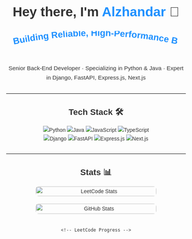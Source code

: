 <!-- Main container with improved font and layout -->
<div style="
  font-family: Poppins, 'Trebuchet MS', sans-serif;
  color: #333;
  line-height: 1.6;
  margin: 0 auto;
  max-width: 920px;
  padding: 0 1em;
  text-align: center;
">

  <!-- Page Title & Emoji -->
  <h1 style="font-size: 2.5em; margin-top: 1em;">
    Hey there, I'm <span style="color:#1E90FF;">Alzhandar</span> 🚀
  </h1>

  <!-- SVG Animated Text -->
  <svg width="480" height="72" viewBox="0 0 480 72" xmlns="http://www.w3.org/2000/svg">
    <path id="curvePath" d="M20,36 Q240,-10 460,36" fill="none" stroke="none" />
    <text font-size="24" font-weight="bold" fill="#1E90FF">
      <textPath href="#curvePath" startOffset="0">
        Building Reliable, High-Performance Back Ends...
      </textPath>
      <animate 
        attributeName="startOffset" 
        from="0" 
        to="240" 
        dur="6s" 
        repeatCount="indefinite" />
    </text>
  </svg>

  <!-- Short Professional Summary -->
  <p style="font-size: 1.1em;">
    Senior Back-End Developer · Specializing in Python & Java · Expert in Django, FastAPI, Express.js, Next.js
  </p>

  <hr style="border: 0; border-top: 1px solid #ccc; margin: 2em 0;" />

  <!-- Tech Stack -->
  <h2 style="font-size: 1.6em;">Tech Stack 🛠️</h2>

  <div style="margin: 15px 0;">
    <img src="https://img.shields.io/badge/Python-3776AB?style=for-the-badge&logo=python&logoColor=white" alt="Python" />
    <img src="https://img.shields.io/badge/Java-ED8B00?style=for-the-badge&logo=java&logoColor=white" alt="Java" />
    <img src="https://img.shields.io/badge/JavaScript-F7E018?style=for-the-badge&logo=javascript&logoColor=000" alt="JavaScript" />
    <img src="https://img.shields.io/badge/TypeScript-3178C6?style=for-the-badge&logo=typescript&logoColor=white" alt="TypeScript" />
    <br/>
    <img src="https://img.shields.io/badge/Django-0C4B33?style=for-the-badge&logo=django&logoColor=white" alt="Django" />
    <img src="https://img.shields.io/badge/FastAPI-009688?style=for-the-badge&logo=fastapi&logoColor=white" alt="FastAPI" />
    <img src="https://img.shields.io/badge/Express.js-404D59?style=for-the-badge" alt="Express.js" />
    <img src="https://img.shields.io/badge/Next.js-000000?style=for-the-badge&logo=nextdotjs&logoColor=white" alt="Next.js" />
  </div>

  <hr style="border: 0; border-top: 1px solid #ccc; margin: 2em 0;" />

  <!-- Stats Section -->
  <h2 style="font-size: 1.6em;">Stats 📊</h2>

  <div style="display: flex; justify-content: center; gap: 20px; flex-wrap: wrap;">
        <div style="flex: 1; min-width: 320px; max-width: 45%;">
      <img 
        src="https://leetcard.jacoblin.cool/alzhandar?ext=heatmap" 
        alt="LeetCode Stats" 
        style="width: 100%; border-radius: 8px;" 
      />
    </div>
    <!-- GitHub Stats -->
    <div style="flex: 1; min-width: 320px; max-width: 45%;">
      <img 
        src="https://github-readme-stats.vercel.app/api?username=Alzhandar&show_icons=true&theme=tokyonight" 
        alt="GitHub Stats" 
        style="width: 100%; border-radius: 8px;" 
      />
    </div>

    <!-- LeetCode Progress -->
    

  </div>

</div>
